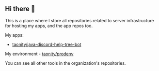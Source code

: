 ## Hi there 👋

This is a place where I store all repositories related to server infrastructure for hosting my apps, and the app repos too.

My apps:
- [taonity/java-discord-help-tree-bot](https://github.com/taonity/java-discord-help-tree-bot)

My environment - [taonity/prodenv](https://github.com/taonity/prodenv)

You can see all other tools in the organization's repositories.
